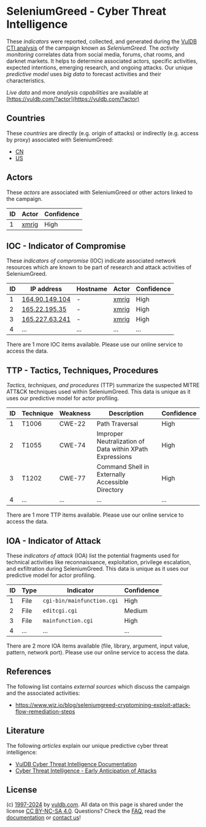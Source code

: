 # SeleniumGreed - Cyber Threat Intelligence

These _indicators_ were reported, collected, and generated during the [VulDB CTI analysis](https://vuldb.com/?kb.cti) of the campaign known as _SeleniumGreed_. The _activity monitoring_ correlates data from social media, forums, chat rooms, and darknet markets. It helps to determine associated actors, specific activities, expected intentions, emerging research, and ongoing attacks. Our unique _predictive model_ uses _big data_ to forecast activities and their characteristics.

_Live data_ and more _analysis capabilities_ are available at [https://vuldb.com/?actor](https://vuldb.com/?actor)

## Countries

These _countries_ are directly (e.g. origin of attacks) or indirectly (e.g. access by proxy) associated with SeleniumGreed:

* [CN](https://vuldb.com/?country.cn)
* [US](https://vuldb.com/?country.us)

## Actors

These _actors_ are associated with SeleniumGreed or other actors linked to the campaign.

ID | Actor | Confidence
-- | ----- | ----------
1 | [xmrig](https://vuldb.com/?actor.xmrig) | High

## IOC - Indicator of Compromise

These _indicators of compromise_ (IOC) indicate associated network resources which are known to be part of research and attack activities of SeleniumGreed.

ID | IP address | Hostname | Actor | Confidence
-- | ---------- | -------- | ----- | ----------
1 | [164.90.149.104](https://vuldb.com/?ip.164.90.149.104) | - | [xmrig](https://vuldb.com/?actor.xmrig) | High
2 | [165.22.195.35](https://vuldb.com/?ip.165.22.195.35) | - | [xmrig](https://vuldb.com/?actor.xmrig) | High
3 | [165.227.63.241](https://vuldb.com/?ip.165.227.63.241) | - | [xmrig](https://vuldb.com/?actor.xmrig) | High
4 | ... | ... | ... | ...

There are 1 more IOC items available. Please use our online service to access the data.

## TTP - Tactics, Techniques, Procedures

_Tactics, techniques, and procedures_ (TTP) summarize the suspected MITRE ATT&CK techniques used within SeleniumGreed. This data is unique as it uses our predictive model for actor profiling.

ID | Technique | Weakness | Description | Confidence
-- | --------- | -------- | ----------- | ----------
1 | T1006 | CWE-22 | Path Traversal | High
2 | T1055 | CWE-74 | Improper Neutralization of Data within XPath Expressions | High
3 | T1202 | CWE-77 | Command Shell in Externally Accessible Directory | High
4 | ... | ... | ... | ...

There are 1 more TTP items available. Please use our online service to access the data.

## IOA - Indicator of Attack

These _indicators of attack_ (IOA) list the potential fragments used for technical activities like reconnaissance, exploitation, privilege escalation, and exfiltration during SeleniumGreed. This data is unique as it uses our predictive model for actor profiling.

ID | Type | Indicator | Confidence
-- | ---- | --------- | ----------
1 | File | `cgi-bin/mainfunction.cgi` | High
2 | File | `editcgi.cgi` | Medium
3 | File | `mainfunction.cgi` | High
4 | ... | ... | ...

There are 2 more IOA items available (file, library, argument, input value, pattern, network port). Please use our online service to access the data.

## References

The following list contains _external sources_ which discuss the campaign and the associated activities:

* https://www.wiz.io/blog/seleniumgreed-cryptomining-exploit-attack-flow-remediation-steps

## Literature

The following _articles_ explain our unique predictive cyber threat intelligence:

* [VulDB Cyber Threat Intelligence Documentation](https://vuldb.com/?kb.cti)
* [Cyber Threat Intelligence - Early Anticipation of Attacks](https://www.scip.ch/en/?labs.20201022)

## License

(c) [1997-2024](https://vuldb.com/?kb.changelog) by [vuldb.com](https://vuldb.com/?kb.about). All data on this page is shared under the license [CC BY-NC-SA 4.0](https://creativecommons.org/licenses/by-nc-sa/4.0/). Questions? Check the [FAQ](https://vuldb.com/?kb.faq), read the [documentation](https://vuldb.com/?kb) or [contact us](https://vuldb.com/?contact)!
